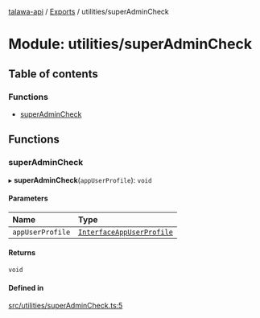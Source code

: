 [talawa-api](../README.md) / [Exports](../modules.md) / utilities/superAdminCheck

# Module: utilities/superAdminCheck

## Table of contents

### Functions

- [superAdminCheck](utilities_superAdminCheck.md#superadmincheck)

## Functions

### superAdminCheck

▸ **superAdminCheck**(`appUserProfile`): `void`

#### Parameters

| Name | Type |
| :------ | :------ |
| `appUserProfile` | [`InterfaceAppUserProfile`](../interfaces/models_AppUserProfile.InterfaceAppUserProfile.md) |

#### Returns

`void`

#### Defined in

[src/utilities/superAdminCheck.ts:5](https://github.com/PalisadoesFoundation/talawa-api/blob/636e51c/src/utilities/superAdminCheck.ts#L5)
